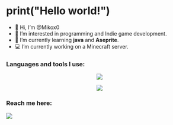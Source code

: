 # print("Hello world!")

- 👋 Hi, I’m @Mikox0
- 👀 I’m interested in programming and Indie game development.
- 🌱 I’m currently learning **java** and **Aseprite**.<!--**.py**, **.lua**, **.js** and **.css**-->
- 💻 I’m currently working on a Minecraft server.<!--FiveM, Minecraft servers and Indie game-->
<!-- - 📫 How to reach me: -->

<!---[![ReadMe Card](https://github-readme-stats.vercel.app/api/pin/?username=Mikox0&repo=mx_carthief)](https://github.com/Mikox0/mx_carthief)--->
<!--[![](https://github-readme-stats.vercel.app/api/pin/?username=Mikox0&repo=Mikox0)](https://github.com/Mikox0/Mikox0)-->

### Languages and tools I use:

<p align="center">
  <a href="https://go-skill-icons.vercel.app/">
    <img
      src="https://go-skill-icons.vercel.app/api/icons?i=lua,python,cs,java,html,css,javascript,mysql"
    />
  </a>
</p>

<p align="center">
  <a href="https://go-skill-icons.vercel.app/">
    <img
      src="https://go-skill-icons.vercel.app/api/icons?i=vscode,idea,mariadb,proxmox,gimp,unity,godot,ubuntu,cloudflare,pycharm,fabricmc,ollama"
    />
  </a>
</p>

### Reach me here:
![](https://dcbadge.limes.pink/api/shield/707880078553645127?theme=discord-inverted?logoColor=presence)
